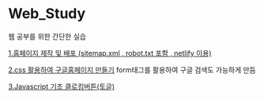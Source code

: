 # Web_Study
웹 공부를 위한 간단한 실습


[1.홈페이지 제작 및 배포 (sitemap.xml , robot.txt 포함 , netlify 이용)](https://github.com/5d5ng/Web_Study/tree/master/1.%EC%9B%B9%ED%8E%98%EC%9D%B4%EC%A7%80%20%EB%93%B1%EB%A1%9D%20%EC%8B%A4%EC%8A%B5/cleanphotography)

[2.css 활용하여 구글홈페이지 만들기](https://github.com/5d5ng/Web_Study/tree/master/2.css%EC%8B%A4%EC%8A%B5) 
form태그를 활용하여 구글 검색도 가능하게 만듬

[3.Javascript 기초 클로킹버튼(토글)](https://github.com/5d5ng/Web_Study/tree/master/3.%EC%9E%90%EB%B0%94%EC%8A%A4%ED%81%AC%EB%A6%A1%ED%8A%B8%20%EC%8B%A4%EC%8A%B5/starcraft)
